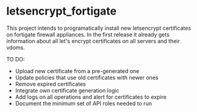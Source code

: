 # letsencrypt_fortigate

This project intends to programatically install new letsencrypt certificates on fortigate firewall appliances. 
In the first release it already gets information about all let's encrypt certificates on all servers and their vdoms.

TO DO:
- Upload new certificate from a pre-generated one
- Update policies that use old certificates with newer ones
- Remove expired certificates
- Integrate own certificate generation logic
- Add logs on all operations and alert for certificates to expire
- Document the minimum set of API roles needed to run
